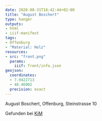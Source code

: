 ```yaml
---
date: 2020-08-31T18:42:44+02:00
title: "August Boschert"
type: hanger
outputs:
- html
- iiif-manifest
tags:
- Offenburg
- "Material: Holz"
resources:
- src: "front.png"
  params:
    iiif: front/info.json
geojson:
  coordinates:
  - 7.9422713
  - 48.46902
  precision: exact
---
```

August Boschert, Offenburg, Steinstrasse 10

<div class="source">Gefunden bei <a href="https://www.neue-arbeit-brockensammlung.de/geschaefte/zweigstelle-kim/">KiM</a></div>
